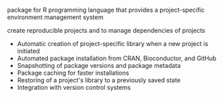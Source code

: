 package for R programming language that provides a project-specific environment management system

create reproducible projects and to manage dependencies of projects

-   Automatic creation of project-specific library when a new project is initiated
-   Automated package installation from CRAN, Bioconductor, and GitHub
-   Snapshotting of package versions and package metadata
-   Package caching for faster installations
-   Restoring of a project's library to a previously saved state
-   Integration with version control systems